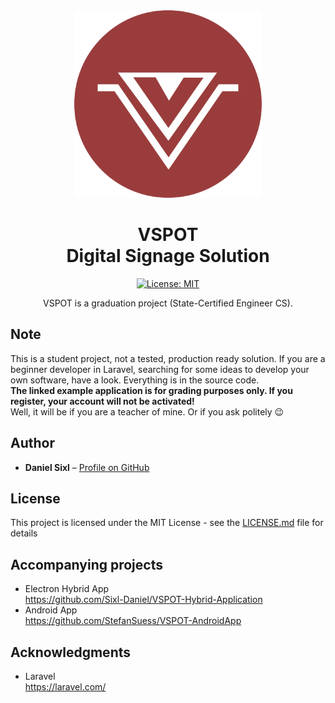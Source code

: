 <div align="center">

<img src="https://raw.githubusercontent.com/Sixl-Daniel/FST-Projekt-VSPOT/master/public/media/branding/logo.png" width="300" height="300">

<h1>VSPOT<br>Digital Signage Solution</h1>

[![License: MIT](https://img.shields.io/badge/License-MIT-yellow.svg)](https://opensource.org/licenses/MIT)
    
<p>VSPOT is a graduation project (State-Certified Engineer CS).</p>
</div>

## Note  
This is a student project, not a tested, production ready solution. If you are a beginner developer in Laravel, searching for some ideas to develop your own software, have a look. Everything is in the source code.  
**The linked example application is for grading purposes only. If you register, your account will not be activated!**  
Well, it will be if you are a teacher of mine. Or if you ask politely 😉

## Author

- **Daniel Sixl** – [Profile on GitHub](https://github.com/Sixl-Daniel)

## License

This project is licensed under the MIT License - see the [LICENSE.md](LICENSE.md) file for details

## Accompanying projects

- Electron Hybrid App  
  https://github.com/Sixl-Daniel/VSPOT-Hybrid-Application  
- Android App  
  https://github.com/StefanSuess/VSPOT-AndroidApp

## Acknowledgments
- Laravel  
    https://laravel.com/
